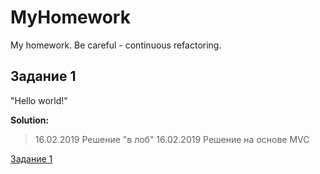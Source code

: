 # MyHomework
My homework. Be careful - continuous refactoring.
## Задание 1
"Hello world!"

**Solution:** 

> 16.02.2019 Решение "в лоб"
> 16.02.2019 Решение на основе MVC

[Задание 1](https://github.com/malianov/MyHomework/tree/master/src/task_1)

